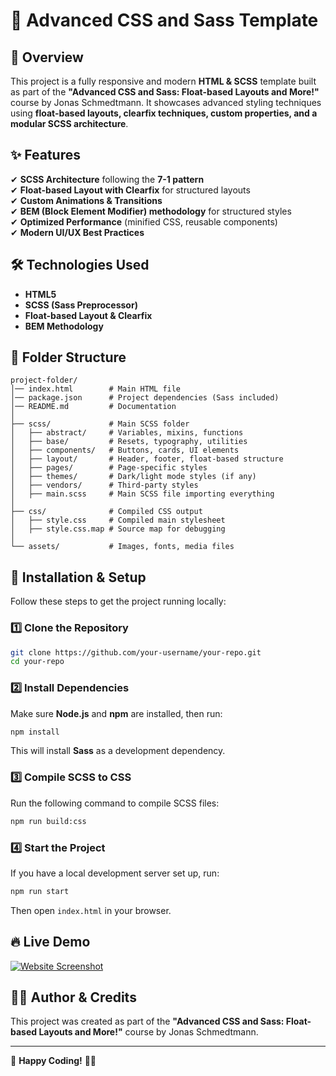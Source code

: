 # 🎨 Advanced CSS and Sass Template

## 📌 Overview
This project is a fully responsive and modern **HTML & SCSS** template built as part of the **"Advanced CSS and Sass: Float-based Layouts and More!"** course by Jonas Schmedtmann. It showcases advanced styling techniques using **float-based layouts, clearfix techniques, custom properties, and a modular SCSS architecture**.

## ✨ Features
✔ **SCSS Architecture** following the **7-1 pattern**  
✔ **Float-based Layout with Clearfix** for structured layouts  
✔ **Custom Animations & Transitions**  
✔ **BEM (Block Element Modifier) methodology** for structured styles  
✔ **Optimized Performance** (minified CSS, reusable components)  
✔ **Modern UI/UX Best Practices**  

## 🛠 Technologies Used
- **HTML5**
- **SCSS (Sass Preprocessor)**
- **Float-based Layout & Clearfix**
- **BEM Methodology**

## 📁 Folder Structure
```
project-folder/
│── index.html        # Main HTML file
│── package.json      # Project dependencies (Sass included)
│── README.md         # Documentation
│
├── scss/             # Main SCSS folder
│   ├── abstract/     # Variables, mixins, functions
│   ├── base/         # Resets, typography, utilities
│   ├── components/   # Buttons, cards, UI elements
│   ├── layout/       # Header, footer, float-based structure
│   ├── pages/        # Page-specific styles
│   ├── themes/       # Dark/light mode styles (if any)
│   ├── vendors/      # Third-party styles
│   ├── main.scss     # Main SCSS file importing everything
│
├── css/              # Compiled CSS output
│   ├── style.css     # Compiled main stylesheet
│   ├── style.css.map # Source map for debugging
│
└── assets/           # Images, fonts, media files
```

## 🚀 Installation & Setup
Follow these steps to get the project running locally:

### 1️⃣ Clone the Repository
```sh
git clone https://github.com/your-username/your-repo.git
cd your-repo
```

### 2️⃣ Install Dependencies
Make sure **Node.js** and **npm** are installed, then run:
```sh
npm install
```
This will install **Sass** as a development dependency.

### 3️⃣ Compile SCSS to CSS
Run the following command to compile SCSS files:
```sh
npm run build:css
```

### 4️⃣ Start the Project
If you have a local development server set up, run:
```sh
npm run start
```
Then open `index.html` in your browser.

## 🔥 Live Demo
[![Website Screenshot](assets/screenshot.png)](https://your-username.github.io/your-repository/)

## 👨‍💻 Author & Credits
This project was created as part of the **"Advanced CSS and Sass: Float-based Layouts and More!"** course by Jonas Schmedtmann.

---
🚀 **Happy Coding!** 🎨✨





